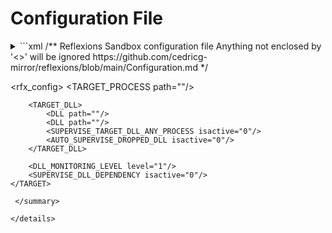 # Configuration File  

<details>
  <summary>
     ```xml
  /**
	Reflexions Sandbox configuration file
	Anything not enclosed by '<>' will be ignored
	https://github.com/cedricg-mirror/reflexions/blob/main/Configuration.md
*/

<rfx_config>
	<TARGET>
		<TARGET_PROCESS path=""/> 
		
		<TARGET_DLL>
			<DLL path=""/>
			<DLL path=""/>
			<SUPERVISE_TARGET_DLL_ANY_PROCESS isactive="0"/>
			<AUTO_SUPERVISE_DROPPED_DLL isactive="0"/>
		</TARGET_DLL>
		
		<DLL_MONITORING_LEVEL level="1"/>
		<SUPERVISE_DLL_DEPENDENCY isactive="0"/>
	</TARGET>
 ```
  </summary>
 
</details>
